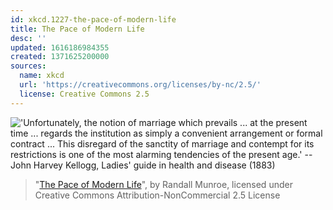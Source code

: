 ```yaml
---
id: xkcd.1227-the-pace-of-modern-life
title: The Pace of Modern Life
desc: ''
updated: 1616186984355
created: 1371625200000
sources:
  name: xkcd
  url: 'https://creativecommons.org/licenses/by-nc/2.5/'
  license: Creative Commons 2.5
---
```

!['Unfortunately, the notion of marriage which prevails ... at the present time ... regards the institution as simply a convenient arrangement or formal contract ... This disregard of the sanctity of marriage and contempt for its restrictions is one of the most alarming tendencies of the present age.' --John Harvey Kellogg, Ladies' guide in health and disease (1883)](https://imgs.xkcd.com/comics/the_pace_of_modern_life.png)
> "[The Pace of Modern Life](https://xkcd.com/1227/)", by Randall Munroe, licensed under Creative Commons Attribution-NonCommercial 2.5 License
